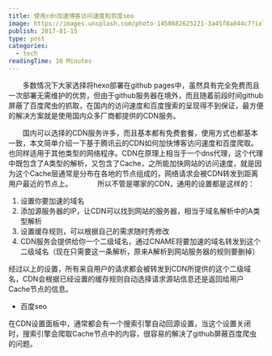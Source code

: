 ```yaml
---
title: 使用cdn加速博客访问速度和百度seo
image: https://images.unsplash.com/photo-1458682625221-3a45f8a844c7?ixlib=rb-1.2.1&auto=format&fit=crop&w=900&q=60
publish: 2017-01-15
type: post
categories:
  - tech
readingTime: 10 Minutes
---
```



　　多数情况下大家选择将hexo部署在github pages中，虽然具有完全免费而且一次部署无需维护的优势，但由于github服务器在境外，而且随着前段时间github屏蔽了百度爬虫的抓取，在国内的访问速度和百度搜索的呈现得不到保证，最方便的解决方案就是使用国内众多厂商都提供的CDN服务。
<!--more-->
　　国内可以选择的CDN服务许多，而且基本都有免费套餐，使用方式也都基本一致，本文简单介绍一下基于腾讯云的CDN如何加快博客访问速度和百度爬取。也同样适用于其他类型的网络程序。CDN在原理上相当于一个dns代理，这个代理中既包含了A类型的解析，又包含了Cache，之所能加快网站的访问速度，就是因为这个Cache层通常是分布在各地的节点组成的，网络请求会被CDN转发到距离用户最近的节点上。
　　　
所以不管是哪家的CDN，通用的设置都是这样的：
1. 设置你要加速的域名
2. 添加源服务器的IP，让CDN可以找到网站的服务器，相当于域名解析中的A类型解析
3. 设置缓存规则，可以根据自己的需求随时秀修改
4. CDN服务会提供给你一个二级域名，通过CNAME将要加速的域名转发到这个二级域名（现在只需要这一条解析，原来A解析到网站服务器的规则要删掉）

经过以上的设置，所有来自用户的请求都会被转发到CDN所提供的这个二级域名，CDN会根据已经设置的缓存规则自动选择请求源站信息还是返回给用户Cache节点的信息。

*  百度seo

在CDN设置面板中，通常都会有一个搜索引擎自动回源设置，当这个设置关闭时，搜索引擎会爬取Cache节点中的内容，很容易的解决了github屏蔽百度爬虫的问题。

　　
